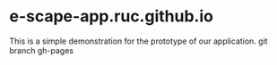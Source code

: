 # e-scape-app.ruc.github.io
This is a simple demonstration for the prototype of our application.
git branch gh-pages
